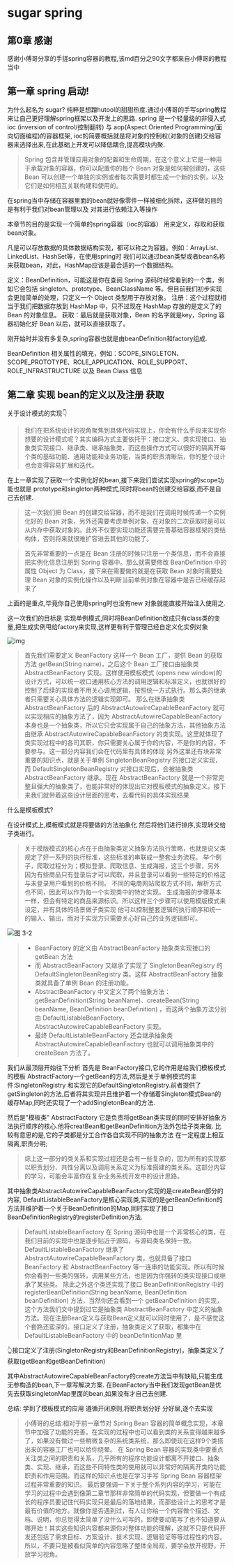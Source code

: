 # sugar spring
## 第0章 感谢
感谢小傅哥分享的手搓spring容器的教程,该md百分之90文字都来自小傅哥的教程当中
## 第一章 spring 启动!
为什么起名为 sugar? 纯粹是想蹭hutool的甜甜热度.通过小傅哥的手写spring教程来让自己更好理解spring框架以及开发上的思路.
spring 是一个轻量级的非侵入式 ioc (inversion of control/控制翻转) 与 aop(Aspect Oriented Programming/面向切面编程)的容器框架,
ioc的简要概括就是将对象的控制权(对象的创建)交给容器来选择出来,在此基础上开发可以降低耦合,提高模块内聚.
> Spring 包含并管理应用对象的配置和生命周期，在这个意义上它是一种用于承载对象的容器，你可以配置你的每个 Bean 对象是如何被创建的，这些 Bean 可以创建一个单独的实例或者每次需要时都生成一个新的实例，以及它们是如何相互关联构建和使用的。

在spring当中存储在容器里面的bean就好像零件一样被细化拆除，这样做的目的是有利于我们对bean管理以及 对其进行依赖注入等操作

本章节的目的是实现一个简单的spring容器（ioc的容器） 用来定义，存取和获取bean对象。

凡是可以存放数据的具体数据结构实现，都可以称之为容器。例如：ArrayList、LinkedList、HashSet等，在使用spring时
我们可以通过bean类型或者bean名称来获取bean，对此，HashMap应该是最合适的一个数据结构。

定义：BeanDefinition，可能这是你在查阅 Spring 源码时经常看到的一个类，例如它会包括 singleton、prototype、BeanClassName 等。但目前我们初步实现会更加简单的处理，只定义一个 Object 类型用于存放对象。
注册：这个过程就相当于我们把数据存放到 HashMap 中，只不过现在 HashMap 存放的是定义了的 Bean 的对象信息。
获取：最后就是获取对象，Bean 的名字就是key，Spring 容器初始化好 Bean 以后，就可以直接获取了。

刚开始时并没有多复杂,spring容器也就是由beanDefinition和factory组成.

BeanDefinition 相关属性的填充，例如：SCOPE_SINGLETON、SCOPE_PROTOTYPE、ROLE_APPLICATION、ROLE_SUPPORT、ROLE_INFRASTRUCTURE 以及 Bean Class 信息

## 第二章 实现 bean的定义以及注册 获取
关于设计模式的实现👇
> 我们在把系统设计的视角聚焦到具体代码实现上，你会有什么手段来实现你想要的设计模式呢？其实编码方式主要依托于：接口定义、类实现接口、抽象类实现接口、继承类、继承抽象类，而这些操作方式可以很好的隔离开每个类的基础功能、通用功能和业务功能，当类的职责清晰后，你的整个设计也会变得容易扩展和迭代。

在上一章实现了获取一个实例化好的bean,接下来我们尝试实现spring的scope功能也就是 prototype和singleton两种模式,同时将bean的创建交给容器,而不是自己去创建.
> 这一次我们把 Bean 的创建交给容器，而不是我们在调用时候传递一个实例化好的 Bean 对象，另外还需要考虑单例对象，在对象的二次获取时是可以从内存中获取对象的。此外不仅要实现功能还需要完善基础容器框架的类结构体，否则将来就很难扩容进去其他的功能了。


>首先非常重要的一点是在 Bean 注册的时候只注册一个类信息，而不会直接把实例化信息注册到 Spring 容器中。那么就需要修改 BeanDefinition 中的属性 Object 为 Class，接下来在需要做的就是在获取 Bean 对象时需要处理 Bean 对象的实例化操作以及判断当前单例对象在容器中是否已经缓存起来了

上面的是重点,毕竟你自己使用spring时也没有new 对象就能直接开始注入使用之.

这一次我们的目标是 实现单例模式,同时将BeanDefinition改成只有class类的变量,把生成实例甩给factory来实现,这样更有利于管理已经自定义化实例对象

![img](https://bugstack.cn/assets/images/spring/spring-3-01.png)

> 首先我们需要定义 BeanFactory 这样一个 Bean 工厂，提供 Bean 的获取方法 getBean(String name)，之后这个 Bean 工厂接口由抽象类 AbstractBeanFactory 实现。这样使用模板模式 (opens new window)的设计方式，可以统一收口通用核心方法的调用逻辑和标准定义，也就很好的控制了后续的实现者不用关心调用逻辑，按照统一方式执行。那么类的继承者只需要关心具体方法的逻辑实现即可。
那么在继承抽象类 AbstractBeanFactory 后的 AbstractAutowireCapableBeanFactory 就可以实现相应的抽象方法了，因为 AbstractAutowireCapableBeanFactory 本身也是一个抽象类，所以它只会实现属于自己的抽象方法，其他抽象方法由继承 AbstractAutowireCapableBeanFactory 的类实现。这里就体现了类实现过程中的各司其职，你只需要关心属于你的内容，不是你的内容，不要参与。这一部分内容我们会在代码里有具体的体现
另外这里还有块非常重要的知识点，就是关于单例 SingletonBeanRegistry 的接口定义实现，而 DefaultSingletonBeanRegistry 对接口实现后，会被抽象类 AbstractBeanFactory 继承。现在 AbstractBeanFactory 就是一个非常完整且强大的抽象类了，也能非常好的体现出它对模板模式的抽象定义。接下来我们就带着这些设计层面的思考，去看代码的具体实现结果

什么是模板模式?

在设计模式上,模板模式就是将要做的方法抽象化 然后将他们进行排序,实现转交给子类进行。
> 关于模版模式的核心点在于由抽象类定义抽象方法执行策略，也就是说父类规定了好一系列的执行标准，这些标准的串联成一整套业务流程。
举个例子，爬取过程分为；模拟登录、爬取信息、生成海报，这三个步骤，另外
因为有些商品只有登录后才可以爬取，并且登录可以看到一些特定的价格这与未登录用户看到的价格不同。
不同的电商网站爬取方式不同，解析方式也不同，因此可以作为每一个实现类中的特定实现。
生成海报的步骤基本一样，但会有特定的商品来源标识。所以这样三个步骤可以使用模版模式来设定，并有具体的场景做子类实现
他可以控制整套逻辑的执行顺序和统一的输入、输出，而对于实现方只需要关心好自己的业务逻辑即可。

![图 3-2](https://bugstack.cn/assets/images/spring/spring-3-02.png)

> - BeanFactory 的定义由 AbstractBeanFactory 抽象类实现接口的 getBean 方法
> - 而 AbstractBeanFactory 又继承了实现了 SingletonBeanRegistry 的DefaultSingletonBeanRegistry 类。这样 AbstractBeanFactory 抽象类就具备了单例 Bean 的注册功能。
> - AbstractBeanFactory 中又定义了两个抽象方法：getBeanDefinition(String beanName)、createBean(String beanName, BeanDefinition beanDefinition) ，而这两个抽象方法分别由 DefaultListableBeanFactory、AbstractAutowireCapableBeanFactory 实现。
> - 最终 DefaultListableBeanFactory 还会继承抽象类 AbstractAutowireCapableBeanFactory 也就可以调用抽象类中的 createBean 方法了。



我们从最顶层开始往下分析
首先是 BeanFactory接口,它的作用是给我们模板模式的模板 AbstractFactory一个getBean的方法,然后是关于单例模式的主件:SingletonRegistry
和实现它的DefaultSingletonRegistry.前者提供了getSingleton的方法,后者将其实现并且维护着一个存储着Singleton模式Bean的缓存Map,同时还实现了一个addSingletonBean的方法.

然后是"模板类" AbstractFactory 它是负责将getBean类实现的同时安排好抽象方法执行顺序的核心.他将creatBean和getBeanDefinition方法外包给子类来做.
比较有意思的是,它的子类都是分工合作各自实现不同的抽象方法 在一定程度上相互隔离,职责分明;
>综上这一部分的类关系和实现过程还是会有一些复杂的，因为所有的实现都以职责划分、共性分离以及调用关系定义为标准搭建的类关系。这部分内容的学习，可能会丰富你在复杂业务系统开发中的设计思路。

其中抽象类AbstractAutowireCapableBeanFactory实现的是createBean部分的内容,
DefaultListableBeanFactory是核心实现类,实现的是getBeanDefinition的方法并维护着一个关于BeanDefinition的Map,同时实现了接口BeanDefinitionRegistry的registerDefinition方法.
> DefaultListableBeanFactory 在 Spring 源码中也是一个非常核心的类，在我们目前的实现中也是逐步贴近于源码，与源码类名保持一致。
DefaultListableBeanFactory 继承了 AbstractAutowireCapableBeanFactory 类，也就具备了接口 BeanFactory 和 AbstractBeanFactory 等一连串的功能实现。所以有时候你会看到一些类的强转，调用某些方法，也是因为你强转的类实现接口或继承了某些类。
除此之外这个类还实现了接口 BeanDefinitionRegistry 中的 registerBeanDefinition(String beanName, BeanDefinition beanDefinition) 方法，当然你还会看到一个 getBeanDefinition 的实现，这个方法我们文中提到过它是抽象类 AbstractBeanFactory 中定义的抽象方法。现在注册Bean定义与获取Bean定义就可以同时使用了，是不感觉这个套路还蛮深的。接口定义了注册，抽象类定义了获取，都集中在 DefaultListableBeanFactory 中的 beanDefinitionMap 里

👆接口定义了注册(SingletonRegistry和BeanDefinitionRegistry)，抽象类定义了获取(getBean和getBeanDefinition)

其中AbstractAutowireCapableBeanFactory的create方法当中有缺陷,只能生成无参构造的bean,下一章写解决方案.
在BeanFactory当中我们发现getBean是优先去获取singletonMap里面的bean,如果没有才自己去创建.

总结:
学到了模板模式的应用 遵循开闭原则,将职责划分好 分好层,逐个去实现
>小傅哥的总结:相对于前一章节对 Spring Bean 容器的简单概念实现，本章节中加强了功能的完善。在实现的过程中也可以看到类的关系变得越来越多了，如果没有做过一些稍微复杂的系统类系统，那么即使现在这样9个类搭出来的容器工厂也可以给你绕晕。
在 Spring Bean 容器的实现类中要重点关注类之间的职责和关系，几乎所有的程序功能设计都离不开接口、抽象类、实现、继承，而这些不同特性类的使用就可以非常好的隔离开类的功能职责和作用范围。而这样的知识点也是在学习手写 Spring Bean 容器框架过程非常重要的知识。
最后要强调一下关于整个系列内容的学习，可能在学习的过程中会遇到像第二章节那样非常简单的代码实现，但要做一个有成长的程序员要记住代码实现只是最后的落地结果，而那些设计上的思考才是最有价值的地方。就像你是否遇到过，有人让你给一个内容做个描述、文档、说明，你总觉得太简单了没什么可写的，即使要动笔写了也不知道要从哪开始！其实这些知识内容都来源你对整体功能的理解，这就不只是代码开发还包括了需求目标、方案设计、技术实现、逻辑验证等等过程性的内容。所以，不要只是被看似简单的内容忽略了整体全局观，要学会放开视野，开放学习视角。
 






